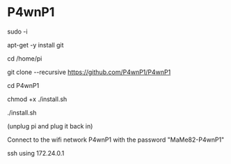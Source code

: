 # P4wnP1
sudo -i

apt-get -y install git

cd /home/pi

git clone --recursive https://github.com/P4wnP1/P4wnP1

cd P4wnP1

chmod +x ./install.sh

./install.sh

(unplug pi and plug it back in)

Connect to the wifi network P4wnP1 with the password "MaMe82-P4wnP1"

ssh using 172.24.0.1
